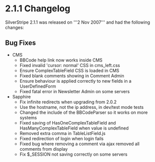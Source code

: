 #  2.1.1 Changelog

SilverStripe 2.1.1 was released on '''2 Nov 2007''' and had the following changes:

##  Bug Fixes

  * CMS
      * BBCode help link now works inside CMS
      * Fixed invalid 'cursor: normal' CSS in cms_left.css
      * Ensure ComplexTableField CSS is loaded in CMS
      * Fixed blank comments showing in Comment Admin
      * Ensure behaviour is applied correctly to new fields in a UserDefinedForm
      * Fixed fatal error in Newsletter Admin on some servers
  * Sapphire
      * Fix infinite redirects when upgrading from 2.0.2
      * Use the hostname, not the ip address, in dev/test mode tests
      * Changed the include of the BBCodeParser so it works on more systems
      * Fixed saving of HasOneComplexTableField and HasManyComplexTableField when value is undefined
      * Removed extra comma in TableListField.js
      * Fixed redirection of login when login fails
      * Fixed bug where removing a comment via ajax removed all comments from display
      * Fix $_SESSION not saving correctly on some servers
